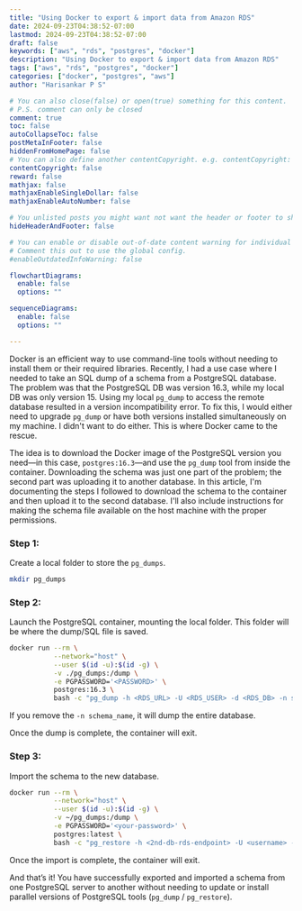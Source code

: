 ```yaml
---
title: "Using Docker to export & import data from Amazon RDS"
date: 2024-09-23T04:38:52-07:00
lastmod: 2024-09-23T04:38:52-07:00
draft: false
keywords: ["aws", "rds", "postgres", "docker"]
description: "Using Docker to export & import data from Amazon RDS"
tags: ["aws", "rds", "postgres", "docker"]
categories: ["docker", "postgres", "aws"]
author: "Harisankar P S"

# You can also close(false) or open(true) something for this content.
# P.S. comment can only be closed
comment: true
toc: false
autoCollapseToc: false
postMetaInFooter: false
hiddenFromHomePage: false
# You can also define another contentCopyright. e.g. contentCopyright: "This is another copyright."
contentCopyright: false
reward: false
mathjax: false
mathjaxEnableSingleDollar: false
mathjaxEnableAutoNumber: false

# You unlisted posts you might want not want the header or footer to show
hideHeaderAndFooter: false

# You can enable or disable out-of-date content warning for individual post.
# Comment this out to use the global config.
#enableOutdatedInfoWarning: false

flowchartDiagrams:
  enable: false
  options: ""

sequenceDiagrams:
  enable: false
  options: ""

---
```


Docker is an efficient way to use command-line tools without needing to install them or their required libraries. Recently, I had a use case where I needed to take an SQL dump of a schema from a PostgreSQL database. The problem was that the PostgreSQL DB was version 16.3, while my local DB was only version 15. Using my local `pg_dump` to access the remote database resulted in a version incompatibility error. To fix this, I would either need to upgrade `pg_dump` or have both versions installed simultaneously on my machine. I didn't want to do either. This is where Docker came to the rescue.

<!--more-->

The idea is to download the Docker image of the PostgreSQL version you need—in this case, `postgres:16.3`—and use the `pg_dump` tool from inside the container. Downloading the schema was just one part of the problem; the second part was uploading it to another database. In this article, I'm documenting the steps I followed to download the schema to the container and then upload it to the second database. I'll also include instructions for making the schema file available on the host machine with the proper permissions.

### Step 1:

Create a local folder to store the `pg_dumps`.

```sh
mkdir pg_dumps
```

### Step 2:

Launch the PostgreSQL container, mounting the local folder. This folder will be where the dump/SQL file is saved.

```sh
docker run --rm \
           --network="host" \
           --user $(id -u):$(id -g) \
           -v ./pg_dumps:/dump \
           -e PGPASSWORD='<PASSWORD>' \
           postgres:16.3 \
           bash -c "pg_dump -h <RDS_URL> -U <RDS_USER> -d <RDS_DB> -n schema_name > /dump/schema_name.sql"
```

If you remove the `-n schema_name`, it will dump the entire database.

Once the dump is complete, the container will exit.

### Step 3:

Import the schema to the new database.

```sh
docker run --rm \
           --network="host" \
           --user $(id -u):$(id -g) \
           -v ~/pg_dumps:/dump \
           -e PGPASSWORD='<your-password>' \
           postgres:latest \
           bash -c "pg_restore -h <2nd-db-rds-endpoint> -U <username> -d <target_database_name> < ./dump/schema_name.sql"
```

Once the import is complete, the container will exit.

And that’s it! You have successfully exported and imported a schema from one PostgreSQL server to another without needing to update or install parallel versions of PostgreSQL tools (`pg_dump` / `pg_restore`).
